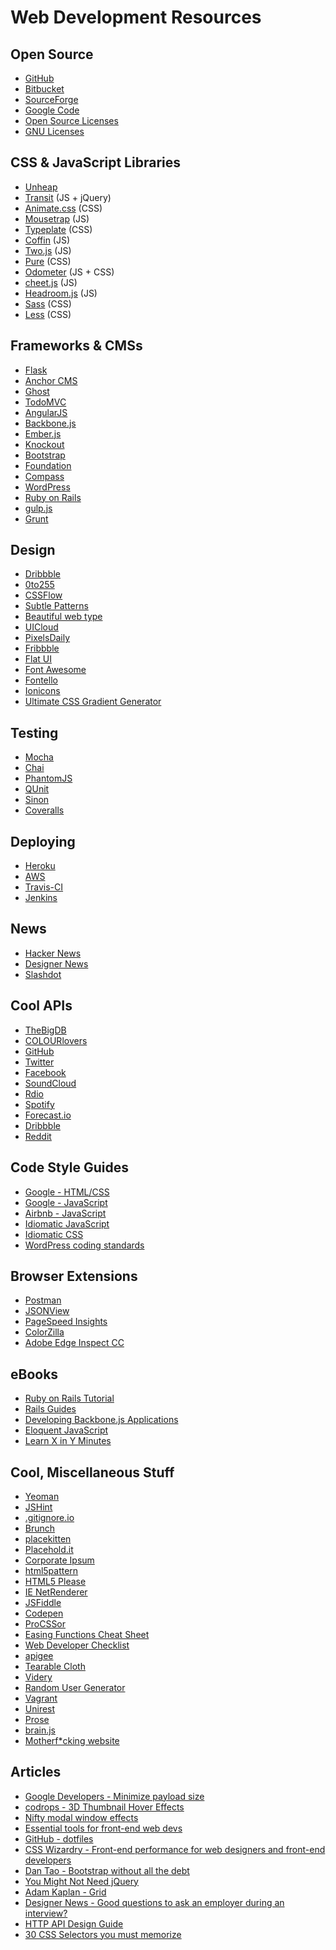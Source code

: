 # Web Development Resources

## Open Source
- [GitHub](https://github.com/)
- [Bitbucket](https://bitbucket.org/)
- [SourceForge](http://sourceforge.net/)
- [Google Code](https://code.google.com/)
- [Open Source Licenses](http://opensource.org/licenses)
- [GNU Licenses](http://www.gnu.org/licenses/)

## CSS & JavaScript Libraries
- [Unheap](http://www.unheap.com/)
- [Transit](http://ricostacruz.com/jquery.transit/) (JS + jQuery)
- [Animate.css](https://github.com/daneden/animate.css) (CSS)
- [Mousetrap](http://craig.is/killing/mice) (JS)
- [Typeplate](http://typeplate.com/) (CSS)
- [Coffin](http://fat.github.io/coffin/) (JS)
- [Two.js](http://jonobr1.github.io/two.js/) (JS)
- [Pure](http://purecss.io/) (CSS)
- [Odometer](http://github.hubspot.com/odometer/docs/welcome/) (JS + CSS)
- [cheet.js](http://namuol.github.io/cheet.js/) (JS)
- [Headroom.js](http://wicky.nillia.ms/headroom.js/) (JS)
- [Sass](http://sass-lang.com/) (CSS)
- [Less](http://lesscss.org/) (CSS)

## Frameworks & CMSs
- [Flask](http://flask.pocoo.org/)
- [Anchor CMS](http://anchorcms.com/)
- [Ghost](https://ghost.org/)
- [TodoMVC](http://todomvc.com/)
- [AngularJS](https://angularjs.org/)
- [Backbone.js](http://backbonejs.org/)
- [Ember.js](http://emberjs.com/)
- [Knockout](http://knockoutjs.com/)
- [Bootstrap](http://getbootstrap.com/)
- [Foundation](http://foundation.zurb.com/)
- [Compass](http://compass-style.org/)
- [WordPress](http://wordpress.org/)
- [Ruby on Rails](http://rubyonrails.org)
- [gulp.js](http://gulpjs.com/)
- [Grunt](http://gruntjs.com/)

## Design
- [Dribbble](https://dribbble.com/)
- [0to255](http://0to255.com/)
- [CSSFlow](http://www.cssflow.com/)
- [Subtle Patterns](http://subtlepatterns.com/)
- [Beautiful web type](http://hellohappy.org/beautiful-web-type/)
- [UICloud](http://ui-cloud.com/)
- [PixelsDaily](http://pixelsdaily.com/)
- [Fribbble](http://fribbble.com/)
- [Flat UI](http://designmodo.github.io/Flat-UI/)
- [Font Awesome](http://fortawesome.github.io/Font-Awesome/#)
- [Fontello](http://fontello.com/)
- [Ionicons](http://ionicons.com/)
- [Ultimate CSS Gradient Generator](http://www.colorzilla.com/gradient-editor/)

## Testing
- [Mocha](http://visionmedia.github.io/mocha/)
- [Chai](http://chaijs.com/)
- [PhantomJS](http://phantomjs.org/)
- [QUnit](http://qunitjs.com/)
- [Sinon](http://sinonjs.org/)
- [Coveralls](https://coveralls.io/)

## Deploying
- [Heroku](https://www.heroku.com/)
- [AWS](http://aws.amazon.com/)
- [Travis-CI](https://travis-ci.org/)
- [Jenkins](http://jenkins-ci.org/)

## News
- [Hacker News](https://news.ycombinator.com/)
- [Designer News](https://news.layervault.com/)
- [Slashdot](https://slashdot.org)

## Cool APIs
- [TheBigDB](http://thebigdb.com/api)
- [COLOURlovers](http://www.colourlovers.com/api)
- [GitHub](https://developer.github.com/v3/)
- [Twitter](https://dev.twitter.com/)
- [Facebook](https://developers.facebook.com/)
- [SoundCloud](http://developers.soundcloud.com/)
- [Rdio](http://www.rdio.com/developers/docs/)
- [Spotify](https://developer.spotify.com/technologies/web-api/)
- [Forecast.io](http://forecast.io)
- [Dribbble](https://dribbble.com/api)
- [Reddit](http://www.reddit.com/dev/api)

## Code Style Guides
- [Google - HTML/CSS](http://google-styleguide.googlecode.com/svn/trunk/htmlcssguide.xml)
- [Google - JavaScript](https://google-styleguide.googlecode.com/svn/trunk/javascriptguide.xml)
- [Airbnb - JavaScript](https://github.com/airbnb/javascript)
- [Idiomatic JavaScript](https://github.com/rwaldron/idiomatic.js/)
- [Idiomatic CSS](https://github.com/necolas/idiomatic-css)
- [WordPress coding standards](http://codex.wordpress.org/WordPress_Coding_Standards)

## Browser Extensions
- [Postman](http://www.getpostman.com/)
- [JSONView](https://chrome.google.com/webstore/detail/jsonview/chklaanhfefbnpoihckbnefhakgolnmc?hl=en-US)
- [PageSpeed Insights](https://chrome.google.com/webstore/detail/pagespeed-insights-by-goo/gplegfbjlmmehdoakndmohflojccocli?hl=en-US)
- [ColorZilla](https://chrome.google.com/webstore/detail/colorzilla/bhlhnicpbhignbdhedgjhgdocnmhomnp?hl=en-US)
- [Adobe Edge Inspect CC](https://chrome.google.com/webstore/detail/adobe-edge-inspect-cc/ijoeapleklopieoejahbpdnhkjjgddem?hl=en)

## eBooks
- [Ruby on Rails Tutorial](http://www.railstutorial.org/book)
- [Rails Guides](http://guides.rubyonrails.org/)
- [Developing Backbone.js Applications](http://addyosmani.github.io/backbone-fundamentals/)
- [Eloquent JavaScript](http://eloquentjavascript.net/)
- [Learn X in Y Minutes](http://learnxinyminutes.com)

## Cool, Miscellaneous Stuff
- [Yeoman](http://yeoman.io/)
- [JSHint](http://jshint.com/)
- [.gitignore.io](http://www.gitignore.io/)
- [Brunch](http://brunch.io/)
- [placekitten](http://placekitten.com/)
- [Placehold.it](http://placehold.it/)
- [Corporate Ipsum](http://cipsum.com/)
- [html5pattern](http://html5pattern.com/)
- [HTML5 Please](http://html5please.com/)
- [IE NetRenderer](http://netrenderer.com/)
- [JSFiddle](http://jsfiddle.net/)
- [Codepen](http://codepen.io)
- [ProCSSor](http://tools.maxcdn.com/procssor/)
- [Easing Functions Cheat Sheet](http://easings.net/#)
- [Web Developer Checklist](http://webdevchecklist.com/)
- [apigee](https://apigee.com/console/)
- [Tearable Cloth](http://codepen.io/suffick/pen/KrAwx)
- [Videry](http://www.videry.me/)
- [Random User Generator](http://randomuser.me/)
- [Vagrant](http://www.vagrantup.com/)
- [Unirest](Miscellaneous)
- [Prose](http://prose.io/)
- [brain.js](https://harthur.github.io/brain/)
- [Motherf*cking website](http://motherfuckingwebsite.com/)

## Articles
- [Google Developers - Minimize payload size](https://developers.google.com/speed/docs/best-practices/payload)
- [codrops - 3D Thumbnail Hover Effects](http://tympanus.net/codrops/2012/06/18/3d-thumbnail-hover-effects/)
- [Nifty modal window effects](http://tympanus.net/Development/ModalWindowEffects/)
- [Essential tools for front-end web devs](http://codecondo.com/8-essential-design-tools-for-front-end-web-developers/)
- [GitHub - dotfiles](http://dotfiles.github.io/)
- [CSS Wizardry - Front-end performance for web designers and front-end developers](http://csswizardry.com/2013/01/front-end-performance-for-web-designers-and-front-end-developers/)
- [Dan Tao - Bootstrap without all the debt](https://coderwall.com/p/wixovg)
- [You Might Not Need jQuery](http://youmightnotneedjquery.com/)
- [Adam Kaplan - Grid](http://www.adamkaplan.me/grid/)
- [Designer News - Good questions to ask an employer during an interview?](https://news.layervault.com/stories/23191-good-questions-to-ask-an-employer-during-an-interview)
- [HTTP API Design Guide](https://github.com/interagent/http-api-design)
- [30 CSS Selectors you must memorize](http://code.tutsplus.com/tutorials/the-30-css-selectors-you-must-memorize--net-16048)
